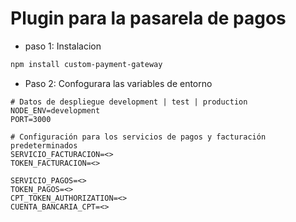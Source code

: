 # Plugin para la pasarela de pagos 

- paso 1: Instalacion
  
```bash
npm install custom-payment-gateway

```

- Paso 2: Confogurara las variables de entorno

```text
# Datos de despliegue development | test | production
NODE_ENV=development
PORT=3000

# Configuración para los servicios de pagos y facturación predeterminados
SERVICIO_FACTURACION=<>
TOKEN_FACTURACION=<>

SERVICIO_PAGOS=<>
TOKEN_PAGOS=<>
CPT_TOKEN_AUTHORIZATION=<>
CUENTA_BANCARIA_CPT=<>

```